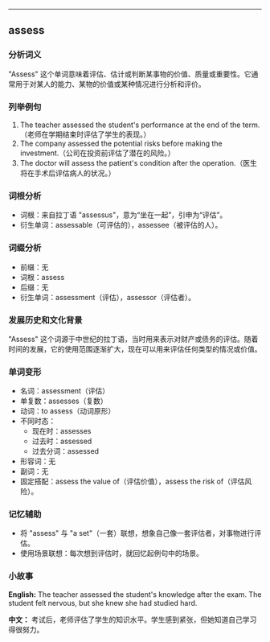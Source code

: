 
---------------
## assess
### 分析词义
"Assess" 这个单词意味着评估、估计或判断某事物的价值、质量或重要性。它通常用于对某人的能力、某物的价值或某种情况进行分析和评价。

### 列举例句
1. The teacher assessed the student's performance at the end of the term.（老师在学期结束时评估了学生的表现。）
2. The company assessed the potential risks before making the investment.（公司在投资前评估了潜在的风险。）
3. The doctor will assess the patient's condition after the operation.（医生将在手术后评估病人的状况。）

### 词根分析
- 词根：来自拉丁语 "assessus"，意为“坐在一起”，引申为“评估”。
- 衍生单词：assessable（可评估的），assessee（被评估的人）。

### 词缀分析
- 前缀：无
- 词根：assess
- 后缀：无
- 衍生单词：assessment（评估），assessor（评估者）。

### 发展历史和文化背景
"Assess" 这个词源于中世纪的拉丁语，当时用来表示对财产或债务的评估。随着时间的发展，它的使用范围逐渐扩大，现在可以用来评估任何类型的情况或价值。

### 单词变形
- 名词：assessment（评估）
- 单复数：assesses（复数）
- 动词：to assess（动词原形）
- 不同时态：
  - 现在时：assesses
  - 过去时：assessed
  - 过去分词：assessed
- 形容词：无
- 副词：无
- 固定搭配：assess the value of（评估价值），assess the risk of（评估风险）。

### 记忆辅助
- 将 "assess" 与 "a set"（一套）联想，想象自己像一套评估者，对事物进行评估。
- 使用场景联想：每次想到评估时，就回忆起例句中的场景。

### 小故事
**English:**
The teacher assessed the student's knowledge after the exam. The student felt nervous, but she knew she had studied hard.

**中文：**
考试后，老师评估了学生的知识水平。学生感到紧张，但她知道自己学习得很努力。

